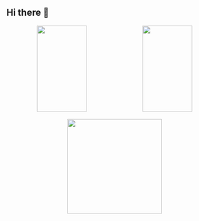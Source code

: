 
## Hi there 👋
<p align="center">
  <img alight=left width="48%" height="200" src="https://github-readme-stats.vercel.app/api?username=IZGI-A&show_icons=true">
  <img  width="48%" height="200" src="https://github-readme-stats.vercel.app/api/top-langs/?username=IZGI-A&size_weight=0.0005&count_weight=0.3&layout=compact">
</p>
<p align="center">
  <img width="" height="220" src="https://streak-stats.demolab.com?user=IZGI-A&hide_border=false&border_radius=5&card_width=800">
</p>

<div id="header" align="center">
  <img src="https://komarev.com/ghpvc/?username=IZGI-A&style=for-the-badge&color=06D001" alt=""/>
</div>

<!--
**IZGI-A/izgi-a** is a ✨ _special_ ✨ repository because its `README.md` (this file) appears on your GitHub profile.

Here are some ideas to get you started:

- 🔭 I’m currently working on ...
- 🌱 I’m currently learning ...
- 👯 I’m looking to collaborate on ...
- 🤔 I’m looking for help with ...
- 💬 Ask me about ...
- 📫 How to reach me: ...
- 😄 Pronouns: ...
- ⚡ Fun fact: ...
-->

